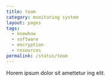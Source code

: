 ```yaml
---
title: team
category: monitoring system
layout: pages
tags:
  - knowhow
  - software
  - encryption
  - resources
permalink: /status/team
---
```

Horem ipsum dolor sit amettetur ing elit. 
